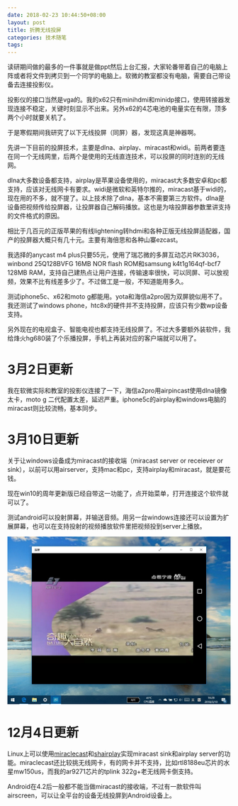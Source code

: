 ```yaml
---
date: 2018-02-23 10:44:50+08:00
layout: post
title: 折腾无线投屏
categories: 技术随笔
tags: 
---
```


读研期间做的最多的一件事就是做ppt然后上台汇报，大家轮番带着自己的电脑上阵或者将文件到拷贝到一个同学的电脑上。软微的教室都没有电脑，需要自己带设备去连接投影仪。

投影仪的接口当然是vga的。我的x62只有minihdmi和minidp接口，使用转接器发现连接不稳定，关键时刻显示不出来。另外x62的4芯电池的电量实在有限，顶多两个小时就要关机了。

于是寒假期间我研究了以下无线投屏（同屏）器，发现这真是神器啊。

先讲一下目前的投屏技术，主要是dlna、airplay、miracast和widi。前两者要连在同一个无线网里，后两个是使用的无线直连技术，可以投屏的同时连别的无线网。

dlna大多数设备都支持，airplay是苹果设备使用的，miracast大多数安卓和pc都支持，应该对无线网卡有要求。widi是微软和英特尔推的，miracast基于widi的，现在用的不多，就不提了。以上技术除了dlna，基本不需要第三方软件。dlna是设备把视频传给投屏器，让投屏器自己解码播放。这也是为啥投屏器参数里讲支持的文件格式的原因。

相比于几百元的正版苹果的有线lightening转hdmi和各种正版无线投屏适配器，国产的投屏器大概只有几十元。主要有海倍思和各种山寨ezcast。

我选择的anycast m4 plus只要55元，使用了瑞芯微的多屏互动芯片RK3036，winbond 25Q128BVFG 16MB NOR flash ROM和samsung k4t1g164qf-bcf7 128MB RAM，支持自己建热点让用户连接，传输速率很快，可以同屏、可以放视频，效果不比有线差多少了。不过做工是一般，不知道能用多久。

测试iphone5c、x62和moto g都能用。yota和海信a2pro因为双屏貌似用不了。我还测试了windows phone，htc8x的硬件并不支持投屏，应该只有少数wp设备支持。

另外现在的电视盒子、智能电视也都支持无线投屏了。不过大多要额外装软件，我给烽火hg680装了个乐播投屏，手机上再装对应的客户端就可以用了。

# 3月2日更新

我在软微实际和教室的投影仪连接了一下，海信a2pro用airpincast使用dlna镜像太卡，moto g 二代配置太差，延迟严重。iphone5c的airplay和windows电脑的miracast则比较流畅，基本同步。

# 3月10日更新

关于让windows设备成为miracast的接收端（miracast server or receiever or sink），以前可以用airserver，支持mac和pc，支持airplay和miracast，就是要花钱。

现在win10的周年更新版已经自带这一功能了，点开始菜单，打开连接这个软件就可以了。

测试android可以投射屏幕，并输送音频。用另一台windows连接还可以设置为扩展屏幕，也可以在支持投射的视频播放软件里把视频投到server上播放。

![](https://github.com/xulihang/xulihang.github.io/raw/master/album/connect_windows.jpg)

# 12月4日更新

Linux上可以使用[miraclecast](https://github.com/albfan/miraclecast)和[shairplay](https://github.com/juhovh/shairplay)实现miracast sink和airplay server的功能。miraclecast还比较挑无线网卡，有的网卡并不支持，比如rtl8188eu芯片的水星mw150us，而我的ar9271芯片的tplink 322g+老无线网卡倒支持。

Android在4.2后一般都不能当做miracast的接收端，不过有一款软件叫airscreen，可以让全平台的设备无线投屏到Android设备上。



